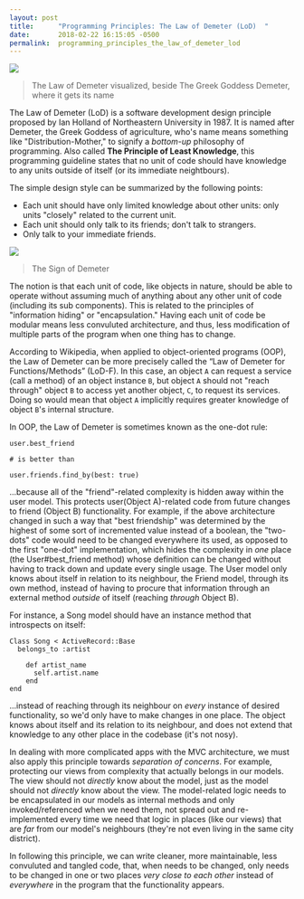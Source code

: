 ```yaml
---
layout: post
title:      "Programming Principles: The Law of Demeter (LoD)  "
date:       2018-02-22 16:15:05 -0500
permalink:  programming_principles_the_law_of_demeter_lod
---
```



![](https://i.imgur.com/ftD6z6u.png)
> The Law of Demeter visualized, beside The Greek Goddess Demeter, where it gets its name

The Law of Demeter (LoD) is a software development design principle proposed by Ian Holland of Northeastern University in 1987. It is named after Demeter, the Greek Goddess of agriculture, who's name means something like "Distribution-Mother," to signify a *bottom-up* philosophy of programming. Also called **The Principle of Least Knowledge**, this programming guideline states that no unit of code should have knowledge to any units outside of itself (or its immediate neightbours). 

The simple design style can be summarized by the following points:

- Each unit should have only limited knowledge about other units: only units "closely" related to the current unit.
- Each unit should only talk to its friends; don't talk to strangers.
- Only talk to your immediate friends.

![](https://www.brandonsavage.net/wp-content/uploads/2015/01/donttalktostrangers-e1421333484115.png)
> The Sign of Demeter

The notion is that each unit of code, like objects in nature, should be able to operate without assuming much of anything about any other unit of code (including its sub components). This is related to the principles of "information hiding" or "encapsulation." Having each unit of code be modular means less convuluted architecture, and thus, less modification of multiple parts of the program when one thing has to change. 

According to Wikipedia, when applied to object-oriented programs (OOP), the Law of Demeter can be more precisely called the “Law of Demeter for Functions/Methods” (LoD-F). In this case, an object ```A``` can request a service (call a method) of an object instance ```B```, but object ```A``` should not "reach through" object ```B``` to access yet another object, ```C```, to request its services. Doing so would mean that object ```A``` implicitly requires greater knowledge of object ```B```'s internal structure.

In OOP, the Law of Demeter is sometimes known as the one-dot rule:

```
user.best_friend

# is better than 

user.friends.find_by(best: true)
```

...because all of the "friend"-related complexity is hidden away within the user model. This protects user(Object A)-related code from future changes to friend (Object B) functionality. For example, if the above architecture changed in such a way that "best friendship" was determined by the highest of some sort of incremented value instead of a boolean, the "two-dots" code would need to be changed everywhere its used, as opposed to the first "one-dot" implementation, which hides the complexity in *one* place (the User#best_friend method) whose definition can be changed without having to track down and update every single usage. The User model only knows about itself in relation to its neighbour, the Friend model, through its own method, instead of having to procure that information  through an external method *outside* of itself (reaching *through* Object B). 

For instance, a Song model should have an instance method that introspects on itself:

```
Class Song < ActiveRecord::Base
  belongs_to :artist
	
	def artist_name
	  self.artist.name
	end
end
```

...instead of reaching through its neighbour on *every* instance of desired functionality, so we'd only have to make changes in one place. The object knows about itself and its relation to its neighbour, and does not extend that knowledge to any other place in the codebase (it's not nosy). 

In dealing with more complicated apps with the MVC architecture, we must also apply this principle towards *separation of concerns*. For example, protecting our views from complexity that actually belongs in our models. The view should not *directly* know about the model, just as the model should not *directly* know about the view. The model-related logic needs to be encapsulated in our models as internal methods and only invoked/referenced when we need them, not spread out and re-implemented every time we need that logic in places (like our views) that are *far* from our model's neighbours (they're not even living in the same city district).

In following this principle, we can write cleaner, more maintainable, less convuluted and tangled code, that, when needs to be changed, only needs to be changed in one or two places *very close to each other* instead of *everywhere* in the program that the functionality appears. 





